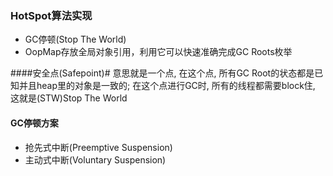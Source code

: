 ### HotSpot算法实现 ###
* GC停顿(Stop The World)
* OopMap存放全局对象引用，利用它可以快速准确完成GC Roots枚举

####安全点(Safepoint)#
意思就是一个点, 在这个点, 所有GC Root的状态都是已知并且heap里的对象是一致的; 在这个点进行GC时, 所有的线程都需要block住, 这就是(STW)Stop The World

#### GC停顿方案 ####
* 抢先式中断(Preemptive Suspension)	
* 主动式中断(Voluntary Suspension)